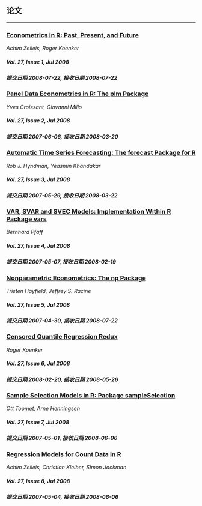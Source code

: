 ## 论文

***

### [Econometrics in R: Past, Present, and Future](/jstatsoft/v27/i01.html)

*Achim Zeileis, Roger Koenker*

##### Vol. 27, Issue 1, Jul 2008

##### 提交日期 2008-07-22, 接收日期 2008-07-22

### [Panel Data Econometrics in R: The plm Package](/jstatsoft/v27/i02.html)

*Yves Croissant, Giovanni Millo*

##### Vol. 27, Issue 2, Jul 2008

##### 提交日期 2007-06-06, 接收日期 2008-03-20

### [Automatic Time Series Forecasting: The forecast Package for R](/jstatsoft/v27/i03.html)

*Rob J. Hyndman, Yeasmin Khandakar*

##### Vol. 27, Issue 3, Jul 2008

##### 提交日期 2007-05-29, 接收日期 2008-03-22

### [VAR, SVAR and SVEC Models: Implementation Within R Package vars](/jstatsoft/v27/i04.html)

*Bernhard Pfaff*

##### Vol. 27, Issue 4, Jul 2008

##### 提交日期 2007-05-07, 接收日期 2008-02-19

### [Nonparametric Econometrics: The np Package](/jstatsoft/v27/i05.html)

*Tristen Hayfield, Jeffrey S. Racine*

##### Vol. 27, Issue 5, Jul 2008

##### 提交日期 2007-04-30, 接收日期 2008-07-22

### [Censored Quantile Regression Redux](/jstatsoft/v27/i06.html)

*Roger Koenker*

##### Vol. 27, Issue 6, Jul 2008

##### 提交日期 2008-02-20, 接收日期 2008-05-26

### [Sample Selection Models in R: Package sampleSelection](/jstatsoft/v27/i07.html)

*Ott Toomet, Arne Henningsen*

##### Vol. 27, Issue 7, Jul 2008

##### 提交日期 2007-05-01, 接收日期 2008-06-06

### [Regression Models for Count Data in R](/jstatsoft/v27/i08.html)

*Achim Zeileis, Christian Kleiber, Simon Jackman*

##### Vol. 27, Issue 8, Jul 2008

##### 提交日期 2007-05-04, 接收日期 2008-06-06

